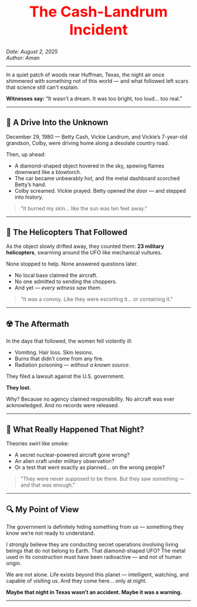 <h1 style="color:red;font-size:40px;text-align:center;"> The Cash-Landrum Incident</h1>

<p><em>Date: August 2, 2025</em><br><em>Author: Aman</em></p>

<hr />

<p>In a quiet patch of woods near Huffman, Texas, the night air once shimmered with something not of this world — and what followed left scars that science still can't explain.</p>

<p><strong>Witnesses say:</strong> “It wasn’t a dream. It was too bright, too loud… too real.”</p>

<hr />

<h2>🚗 A Drive Into the Unknown</h2>

<p>December 29, 1980 — Betty Cash, Vickie Landrum, and Vickie’s 7-year-old grandson, Colby, were driving home along a desolate country road.</p>

<p>Then, up ahead:</p>

<ul>
  <li>A diamond-shaped object hovered in the sky, spewing flames downward like a blowtorch.</li>
  <li>The car became unbearably hot, and the metal dashboard scorched Betty’s hand.</li>
  <li>Colby screamed. Vickie prayed. Betty opened the door — and stepped into history.</li>
</ul>

<blockquote>
  "It burned my skin… like the sun was ten feet away."
</blockquote>

<hr />

<h2>🚁 The Helicopters That Followed</h2>

<p>As the object slowly drifted away, they counted them: <strong>23 military helicopters</strong>, swarming around the UFO like mechanical vultures.</p>

<p>None stopped to help. None answered questions later.</p>

<ul>
  <li>No local base claimed the aircraft.</li>
  <li>No one admitted to sending the choppers.</li>
  <li>And yet — <em>every witness saw them</em>.</li>
</ul>

<blockquote>
  "It was a convoy. Like they were escorting it... or containing it."
</blockquote>

<hr />

<h2>☢️ The Aftermath</h2>

<p>In the days that followed, the women fell violently ill:</p>

<ul>
  <li>Vomiting. Hair loss. Skin lesions.</li>
  <li>Burns that didn’t come from any fire.</li>
  <li>Radiation poisoning — <em>without a known source</em>.</li>
</ul>

<p>They filed a lawsuit against the U.S. government.</p>
<p><strong>They lost.</strong></p>

<p>Why? Because no agency claimed responsibility. No aircraft was ever acknowledged. And no records were released.</p>

<hr />

<h2>🧬 What Really Happened That Night?</h2>

<p>Theories swirl like smoke:</p>

<ul>
  <li>A secret nuclear-powered aircraft gone wrong?</li>
  <li>An alien craft under military observation?</li>
  <li>Or a test that went exactly as planned… on the wrong people?</li>
</ul>

<blockquote>
  "They were never supposed to be there. But they saw something — and that was enough."
</blockquote>

<hr />

<h2>🔍 My Point of View</h2>

<p>The government is definitely hiding something from us — something they know we’re not ready to understand.</p>

<p>I strongly believe they are conducting secret operations involving living beings that do not belong to Earth. That diamond-shaped UFO? The metal used in its construction must have been radioactive — and not of human origin.</p>

<p>We are not alone. Life exists beyond this planet — intelligent, watching, and capable of visiting us. And they come here… only at night.</p>

<p><strong>Maybe that night in Texas wasn’t an accident. Maybe it was a warning.</strong></p>

<hr />
